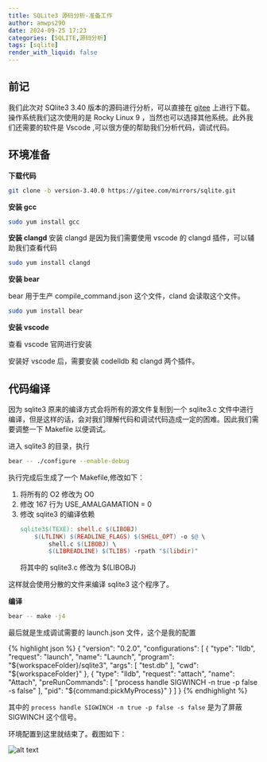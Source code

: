 ```yaml
---
title: SQLite3 源码分析-准备工作
author: amwps290
date: 2024-09-25 17:23
categories: [SQLITE,源码分析]
tags: [sqlite]
render_with_liquid: false
---
```


## 前记

我们此次对 SQlite3 3.40 版本的源码进行分析，可以直接在 [gitee](https://gitee.com/mirrors/sqlite) 上进行下载。操作系统我们这次使用的是 Rocky Linux 9 ，当然也可以选择其他系统。此外我们还需要的软件是 Vscode ,可以很方便的帮助我们分析代码，调试代码。


## 环境准备

**下载代码**

```bash
git clone -b version-3.40.0 https://gitee.com/mirrors/sqlite.git
```

**安装 gcc**
```bash
sudo yum install gcc
```

**安装 clangd**
安装 clangd 是因为我们需要使用 vscode 的 clangd 插件，可以辅助我们查看代码

```bash
sudo yum install clangd
```

**安装 bear**

bear 用于生产  compile_command.json 这个文件，cland 会读取这个文件。

```bash
sudo yum install bear
```

**安装 vscode**

查看 vscode 官网进行安装

安装好 vscode 后，需要安装 codelldb 和 clangd 两个插件。


## 代码编译

因为 sqlite3 原来的编译方式会将所有的源文件复制到一个 sqlite3.c 文件中进行编译，但是这样的话，会对我们理解代码和调试代码造成一定的困难。因此我们需要调整一下 Makefile 以便调试。

进入 sqlite3 的目录，执行
```bash
bear -- ./configure --enable-debug
```

执行完成后生成了一个 Makefile,修改如下：


1. 将所有的 O2 修改为 O0
2. 修改 167 行为 USE_AMALGAMATION = 0
3. 修改 sqlite3 的编译依赖
    ```Makefile
    sqlite3$(TEXE):	shell.c $(LIBOBJ)
        $(LTLINK) $(READLINE_FLAGS) $(SHELL_OPT) -o $@ \
            shell.c $(LIBOBJ) \
            $(LIBREADLINE) $(TLIBS) -rpath "$(libdir)"
    ```
    将其中的 sqlite3.c 修改为 $(LIBOBJ)

这样就会使用分散的文件来编译 sqlite3 这个程序了。

**编译**

```bash
bear -- make -j4
```

最后就是生成调试需要的 launch.json 文件，这个是我的配置

{% highlight json %}
{
    "version": "0.2.0",
    "configurations": [
        {
            "type": "lldb",
            "request": "launch",
            "name": "Launch",
            "program": "${workspaceFolder}/sqlite3",
            "args": [
                "test.db"
            ],
            "cwd": "${workspaceFolder}"
        },
        {
            "type": "lldb",
            "request": "attach",
            "name": "Attach",
            "preRunCommands": [
                "process handle SIGWINCH -n true -p false -s false"
            ],
            "pid": "${command:pickMyProcess}" 
        }
    ]
}
{% endhighlight %}


其中的 `process handle SIGWINCH -n true -p false -s false` 是为了屏蔽 SIGWINCH 这个信号。

环境配置到这里就结束了。截图如下：

![alt text](../assets/images/vscode.png)
